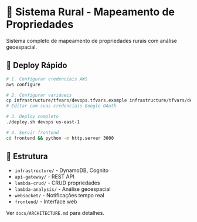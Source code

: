 # 🌾 Sistema Rural - Mapeamento de Propriedades

Sistema completo de mapeamento de propriedades rurais com análise geoespacial.

## 🚀 Deploy Rápido

```bash
# 1. Configurar credenciais AWS
aws configure

# 2. Configurar variáveis
cp infrastructure/tfvars/devops.tfvars.example infrastructure/tfvars/devops.tfvars
# Editar com suas credenciais Google OAuth

# 3. Deploy completo
./deploy.sh devops us-east-1

# 4. Servir frontend
cd frontend && python -m http.server 3000
```

## 📁 Estrutura

- `infrastructure/` - DynamoDB, Cognito
- `api-gateway/` - REST API 
- `lambda-crud/` - CRUD propriedades
- `lambda-analysis/` - Análise geoespacial
- `websocket/` - Notificações tempo real
- `frontend/` - Interface web

Ver `docs/ARCHITECTURE.md` para detalhes.

